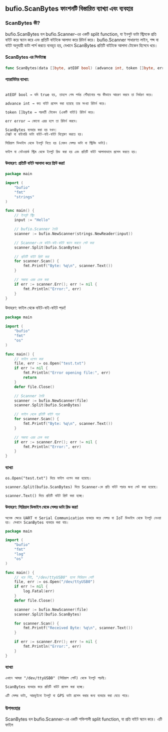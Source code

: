 ## bufio.ScanBytes ফাংশনটি বিস্তারিত ব্যাখ্যা এবং ব্যবহার
### ScanBytes কী?
bufio.ScanBytes হল bufio.Scanner-এর একটি split function, যা ইনপুট ডাটা স্ট্রিমকে প্রতি বাইট করে স্ক্যান করে এবং প্রতিটি বাইটকে আলাদা করে রিটার্ন করে।
bufio.Scanner সাধারণত লাইন, শব্দ বা বাইট অনুযায়ী ডাটা পার্স করতে ব্যবহৃত হয়, যেখানে ScanBytes প্রতিটি বাইটকে আলাদা টোকেন হিসেবে ধরে।

#### ScanBytes এর সিনট্যাক্স

```go
func ScanBytes(data []byte, atEOF bool) (advance int, token []byte, err error)
```
#### প্যারামিটার ব্যাখ্যা:
```data []byte → ইনপুট ডাটা স্ট্রিম (যে বাফার থেকে বাইট নেওয়া হবে)।

atEOF bool → যদি true হয়, তাহলে শেষ পর্যন্ত পৌঁছানোর পর কীভাবে আচরণ করবে তা নির্ধারণ করে।

advance int → কত বাইট প্রসেস করা হয়েছে তার সংখ্যা রিটার্ন করে।

token []byte → পরবর্তী টোকেন (একটি বাইট) রিটার্ন করে।

err error → কোনো এরর হলে তা রিটার্ন করবে।

ScanBytes ব্যবহার করা হয় যখন:
টেক্সট বা বাইনারি ডাটা বাইট-বাই-বাইট বিশ্লেষণ করতে হয়।

সিরিয়াল ডিভাইস থেকে ইনপুট নিতে হয় (যেমন সেন্সর ডাটা বা স্ট্রিমিং ডাটা)।

ফাইল বা নেটওয়ার্ক স্ট্রিম থেকে ইনপুট রিড করা হয় এবং প্রতিটি বাইট আলাদাভাবে প্রসেস করতে হয়।
```
#### উদাহরণ: প্রতিটি বাইট আলাদা করে প্রিন্ট করা!
```go
package main

import (
	"bufio"
	"fmt"
	"strings"
)

func main() {
	// ইনপুট স্ট্রিং
	input := "Hello"

	// bufio.Scanner তৈরি
	scanner := bufio.NewScanner(strings.NewReader(input))

	// Scanner-কে বাইট-বাই-বাইট স্ক্যান করতে সেট করা
	scanner.Split(bufio.ScanBytes)

	// প্রতিটি বাইট প্রিন্ট করা
	for scanner.Scan() {
		fmt.Printf("Byte: %q\n", scanner.Text())
	}

	// সম্ভাব্য এরর চেক করা
	if err := scanner.Err(); err != nil {
		fmt.Println("Error:", err)
	}
}
```
উদাহরণ: ফাইল থেকে বাইট-বাই-বাইট পড়া!

```go
package main

import (
	"bufio"
	"fmt"
	"os"
)

func main() {
	// ফাইল ওপেন করা
	file, err := os.Open("test.txt")
	if err != nil {
		fmt.Println("Error opening file:", err)
		return
	}
	defer file.Close()

	// Scanner তৈরি
	scanner := bufio.NewScanner(file)
	scanner.Split(bufio.ScanBytes)

	// ফাইল থেকে প্রতিটি বাইট পড়া
	for scanner.Scan() {
		fmt.Printf("Byte: %q\n", scanner.Text())
	}

	// সম্ভাব্য এরর চেক করা
	if err := scanner.Err(); err != nil {
		fmt.Println("Error:", err)
	}
}
```
#### ব্যাখ্যা
```
os.Open("test.txt") দিয়ে ফাইল ওপেন করা হয়েছে।

scanner.Split(bufio.ScanBytes) দিয়ে Scanner-কে প্রতি বাইট পড়ার জন্য সেট করা হয়েছে।

scanner.Text() দিয়ে প্রতিটি বাইট প্রিন্ট করা হচ্ছে।
```
#### উদাহরণ: সিরিয়াল ডিভাইস থেকে সেন্সর ডাটা রিড করা!
```
অনেক ক্ষেত্রে UART বা Serial Communication ব্যবহার করে সেন্সর বা IoT ডিভাইস থেকে ইনপুট নেওয়া হয়। সেখানে ScanBytes ব্যবহার করা যায়।
```

```go
package main

import (
	"bufio"
	"fmt"
	"log"
	"os"
)

func main() {
	// ধরে নিই, "/dev/ttyUSB0" হলো সিরিয়াল পোর্ট
	file, err := os.Open("/dev/ttyUSB0")
	if err != nil {
		log.Fatal(err)
	}
	defer file.Close()

	scanner := bufio.NewScanner(file)
	scanner.Split(bufio.ScanBytes)

	for scanner.Scan() {
		fmt.Printf("Received Byte: %q\n", scanner.Text())
	}

	if err := scanner.Err(); err != nil {
		fmt.Println("Error:", err)
	}
}
```
#### ব্যাখ্যা
```
এখানে আমরা "/dev/ttyUSB0" (সিরিয়াল পোর্ট) থেকে ইনপুট পড়ছি।

ScanBytes ব্যবহার করে প্রতিটি বাইট প্রসেস করা হচ্ছে।

এটি সেন্সর ডাটা, আরডুইনো ইনপুট বা GPS ডাটা প্রসেস করার জন্য ব্যবহার করা যেতে পারে।
```
###  উপসংহার
ScanBytes হল bufio.Scanner-এর একটি শক্তিশালী split function, যা প্রতি বাইট স্ক্যান করে।
এটি ফাইল
